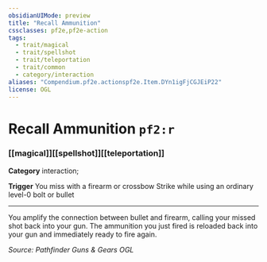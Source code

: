 ```yaml
---
obsidianUIMode: preview
title: "Recall Ammunition"
cssclasses: pf2e,pf2e-action
tags:
  - trait/magical
  - trait/spellshot
  - trait/teleportation
  - trait/common
  - category/interaction
aliases: "Compendium.pf2e.actionspf2e.Item.DYn1igFjCGJEiP22"
license: OGL
---
```

# Recall Ammunition `pf2:r`

### [[magical]][[spellshot]][[teleportation]]

**Category** interaction; 




**Trigger** You miss with a firearm or crossbow Strike while using an ordinary level-0 bolt or bullet

* * *

You amplify the connection between bullet and firearm, calling your missed shot back into your gun. The ammunition you just fired is reloaded back into your gun and immediately ready to fire again.

*Source: Pathfinder Guns & Gears*
*OGL*